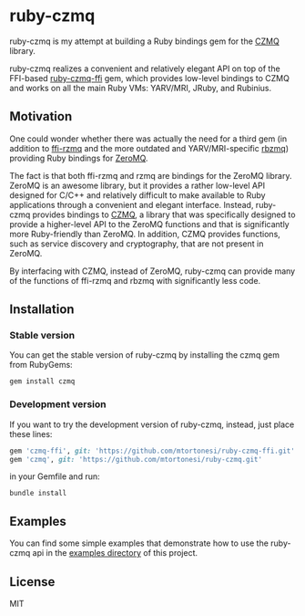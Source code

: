# ruby-czmq

ruby-czmq is my attempt at building a Ruby bindings gem for the
[CZMQ](http://czmq.zeromq.org/) library.

ruby-czmq realizes a convenient and relatively elegant API on top of the
FFI-based [ruby-czmq-ffi](https://github.com/mtortonesi/ruby-czmq-ffi) gem,
which provides low-level bindings to CZMQ and works on all the main Ruby VMs:
YARV/MRI, JRuby, and Rubinius.


## Motivation

One could wonder whether there was actually the need for a third gem (in
addition to [ffi-rzmq](https://github.com/chuckremes/ffi-rzmq) and the more
outdated and YARV/MRI-specific [rbzmq](https://github.com/zeromq/rbzmq))
providing Ruby bindings for [ZeroMQ](http://zeromq.org/).

The fact is that both ffi-rzmq and rzmq are bindings for the ZeroMQ library.
ZeroMQ is an awesome library, but it provides a rather low-level API designed
for C/C++ and relatively difficult to make available to Ruby applications
through a convenient and elegant interface. Instead, ruby-czmq provides
bindings to [CZMQ](http://czmq.zeromq.org/), a library that was specifically
designed to provide a higher-level API to the ZeroMQ functions and that is
significantly more Ruby-friendly than ZeroMQ. In addition, CZMQ provides
functions, such as service discovery and cryptography, that are not present in
ZeroMQ.

By interfacing with CZMQ, instead of ZeroMQ, ruby-czmq can provide many of the
functions of ffi-rzmq and rbzmq with significantly less code.


## Installation

### Stable version

You can get the stable version of ruby-czmq by installing the czmq gem from
RubyGems:

    gem install czmq

### Development version

If you want to try the development version of ruby-czmq, instead, just place
these lines:

```ruby
gem 'czmq-ffi', git: 'https://github.com/mtortonesi/ruby-czmq-ffi.git'
gem 'czmq', git: 'https://github.com/mtortonesi/ruby-czmq.git'
```

in your Gemfile and run:

    bundle install


## Examples

You can find some simple examples that demonstrate how to use the ruby-czmq api
in the [examples directory](https://github.com/mtortonesi/ruby-czmq/tree/master/examples)
of this project.


## License

MIT
